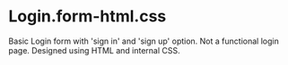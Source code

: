 # Login.form-html.css
Basic Login form with 'sign in' and 'sign up' option.
Not a functional login page.
Designed using HTML and internal CSS. 
